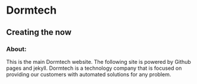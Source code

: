 # Dormtech
## Creating the now

### About:
This is the main Dormtech website. The following site is powered by Github pages and jekyll.
Dormtech is a technology company that is focused on providing our customers with automated solutions for any problem.
